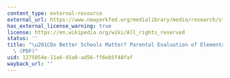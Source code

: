 ```yaml
---
content_type: external-resource
external_url: https://www.newyorkfed.org/medialibrary/media/research/staff_reports/research_papers/9729.pdf
has_external_license_warning: true
license: https://en.wikipedia.org/wiki/All_rights_reserved
status: ''
title: "\u201CDo Better Schools Matter? Parental Evaluation of Elementary Education.\u201D\
  \ (PDF)"
uid: 1275854e-11a6-45a0-ad56-ff6eb5f48faf
wayback_url: ''
---
```

